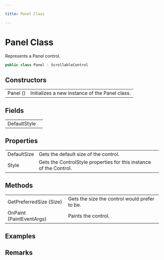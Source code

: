 ```yaml
---

title: Panel Class

---
```


# Panel Class

Represents a Panel control.

```csharp
public class Panel : ScrollableControl 
```

## Constructors

<table>
<tr><td>Panel ()</td><td>Initializes a new instance of the Panel class.</td></tr>
</table>

## Fields

<table>
<tr><td>DefaultStyle</td><td></td></tr>
</table>

## Properties

<table>
<tr><td>DefaultSize</td><td>Gets the default size of the control.</td></tr>
<tr><td>Style</td><td>Gets the ControlStyle properties for this instance of the Control.</td></tr>
</table>

## Methods

<table>
<tr><td>GetPreferredSize (Size)</td><td>Gets the size the control would prefer to be.</td></tr>
<tr><td>OnPaint (PaintEventArgs)</td><td>Paints the control.</td></tr>
</table>

<!-- Only change content below this line, anything above this line will be lost when regenerated. -->

## Examples

## Remarks

